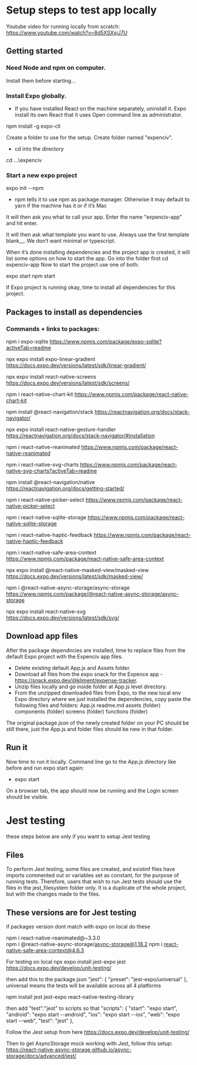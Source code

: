 # Setup steps to test app locally

Youtube video for running locally from scratch: https://www.youtube.com/watch?v=8d5XSXsjJ7U

## Getting started

### Need Node and npm on computer.
Install them before starting...


### Install Expo globally.

- If you have installed React on the machine separately, uninstall it. Expo install its own React that it uses Open command line as administrator.

npm install -g expo-cli

Create a folder to use for the setup. Create folder named "expenciv".

- cd into the directory

cd …\expenciv

### Start a new expo project 
expo init --npm
- npm  tells it to use npm as package manager. Otherwise it may default to yarn if the machine has it or if it’s Mac

It will then ask you what to call your app. Enter the name "expenciv-app" and hit enter.

It will then ask what template you want to use. Always use the first template blank__. We don’t want minimal or typescript.

When it’s done installing dependencies and the project app is created, it will list some options on how to start the app.
Go into the folder first
cd expenciv-app
Now to start the project use one of both:

expo start
npm start

If Expo project is running okay, time to install all dependencies for this project.

## Packages to install as dependencies

### Commands + links to packages:

npm i expo-sqlite
https://www.npmjs.com/package/expo-sqlite?activeTab=readme

npx expo install expo-linear-gradient
https://docs.expo.dev/versions/latest/sdk/linear-gradient/

npx expo install react-native-screens
https://docs.expo.dev/versions/latest/sdk/screens/

npm i react-native-chart-kit
https://www.npmjs.com/package/react-native-chart-kit

npm install @react-navigation/stack
https://reactnavigation.org/docs/stack-navigator/

npx expo install react-native-gesture-handler
https://reactnavigation.org/docs/stack-navigator/#installation

npm i react-native-reanimated
https://www.npmjs.com/package/react-native-reanimated

npm i react-native-svg-charts
https://www.npmjs.com/package/react-native-svg-charts?activeTab=readme

npm install @react-navigation/native
https://reactnavigation.org/docs/getting-started/

npm i react-native-picker-select
https://www.npmjs.com/package/react-native-picker-select

npm i react-native-sqlite-storage
https://www.npmjs.com/package/react-native-sqlite-storage

npm i react-native-haptic-feedback
https://www.npmjs.com/package/react-native-haptic-feedback

npm i react-native-safe-area-context
https://www.npmjs.com/package/react-native-safe-area-context

npx expo install @react-native-masked-view/masked-view
https://docs.expo.dev/versions/latest/sdk/masked-view/

npm i @react-native-async-storage/async-storage
https://www.npmjs.com/package/@react-native-async-storage/async-storage

npx expo install react-native-svg
https://docs.expo.dev/versions/latest/sdk/svg/


## Download app files
After the package dependncies are installed, time to replace files from the default Expo project with the Expenciv app files.

- Delete existing default App.js and Assets folder.
- Download all files from the expo snack for the Expence app - https://snack.expo.dev/@kliment/expense-tracker.
- Unzip files locally and go inside folder at App.js level directory.
- From the unzipped downloaded files from Expo, to the new local env Expo directory where we just installed the dependencies, copy paste the following files and folders:
App.js
readme.md 
assets (folder)
components (folder)
screens (folder)
functions (folder)

The original package.json of the newly created folder on your PC should be still there, just the App.js and folder files should be new in that folder.

## Run it
Now time to run it locally.
Command line go to the App.js directory like before and run expo start again:
- expo start

On a browser tab, the app should now be running and the Login screen should be visible. 




# Jest testing
these steps below are only if you want to setup Jest testing

## Files
To perform Jest testing, some files are created, and existinf files have imports commented out or variables set as constant, for the purpose of running tests.
Therefore, users that wish to run Jest tests should use the files in the jest_filesystem folder only. It is a duplicate of the whole project, but with the changes made to the files.

## These versions are for Jest testing
if packages version dont match with expo on local
do these

npm i react-native-reanimated@~3.3.0  
npm i @react-native-async-storage/async-storage@1.18.2
npm i react-native-safe-area-context@4.6.3


For testing on local
npx expo install jest-expo jest
https://docs.expo.dev/develop/unit-testing/

then add this to the package.json
"jest": {
    "preset": "jest-expo/universal"
  },
  universal means the tests will be available across all 4 platforms

npm install jest jest-expo react-native-testing-library

then add "test":"jest" to scripts so that 
"scripts": {
    "start": "expo start",
    "android": "expo start --android",
    "ios": "expo start --ios",
    "web": "expo start --web",
    "test": "jest"
  },


Follow the Jest setup from here https://docs.expo.dev/develop/unit-testing/

Then to get AsyncStorage mock working with Jest, follow this setup: https://react-native-async-storage.github.io/async-storage/docs/advanced/jest/


